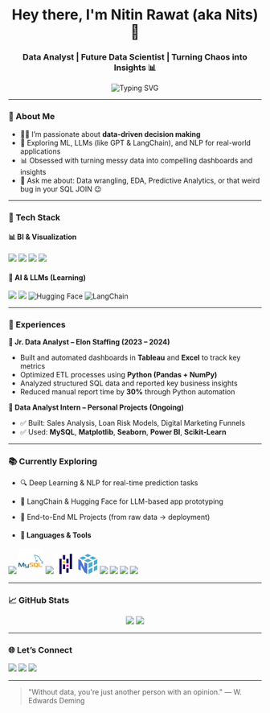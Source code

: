 <h1 align="center">Hey there, I'm Nitin Rawat (aka Nits) 👋</h1>
<h3 align="center">Data Analyst | Future Data Scientist | Turning Chaos into Insights 📊</h3>

<p align="center">
  <img src="https://readme-typing-svg.herokuapp.com?font=Fira+Code&size=20&duration=3000&pause=1000&color=00F7FF&center=true&vCenter=true&multiline=true&width=700&height=80&lines=🔍+Data+Analyst+%7C+📈+Data+Scientist+in+progress;📊+SQL+%7C+📘+Python+%7C+📉+Tableau+%7C+🧠+ML+%26+LLMs;" alt="Typing SVG" />
</p>

---

### 🧠 About Me

- 👨‍💻 I’m passionate about **data-driven decision making**  
- 🎯 Exploring ML, LLMs (like GPT & LangChain), and NLP for real-world applications  
- 📊 Obsessed with turning messy data into compelling dashboards and insights  
- 💬 Ask me about: Data wrangling, EDA, Predictive Analytics, or that weird bug in your SQL JOIN 😉  

---

### 🔧 Tech Stack


#### 📊 BI & Visualization
<p align="left">
  <img src="https://img.icons8.com/color/48/000000/tableau-software.png" width="40"/>
  <img src="https://img.icons8.com/color/48/000000/microsoft-excel-2019--v1.png" width="40"/>
  <img src="https://cdn.jsdelivr.net/gh/devicons/devicon/icons/powerbi/powerbi-original.svg" width="40"/>
  <img src="https://upload.wikimedia.org/wikipedia/commons/8/88/Plotly-logo.png" width="40"/>
</p>

#### 🧠 AI & LLMs (Learning)
<p align="left">
  <img src="https://www.vectorlogo.zone/logos/pytorch/pytorch-icon.svg" width="40"/>
  <img src="https://www.vectorlogo.zone/logos/tensorflow/tensorflow-icon.svg" width="40"/>
  <img src="https://avatars.githubusercontent.com/u/1399141?s=200&v=4" width="40" title="Hugging Face"/>
  <img src="https://avatars.githubusercontent.com/u/116947076?s=200&v=4" width="40" title="LangChain"/>
</p>

---

### 📌 Experiences

**🔹 Jr. Data Analyst – Elon Staffing (2023 – 2024)**  
- Built and automated dashboards in **Tableau** and **Excel** to track key metrics  
- Optimized ETL processes using **Python (Pandas + NumPy)**  
- Analyzed structured SQL data and reported key business insights  
- Reduced manual report time by **30%** through Python automation  

**🔹 Data Analyst Intern – Personal Projects (Ongoing)**  
- ✅ Built: Sales Analysis, Loan Risk Models, Digital Marketing Funnels  
- ✅ Used: **MySQL**, **Matplotlib**, **Seaborn**, **Power BI**, **Scikit-Learn**

---

### 📚 Currently Exploring

- 🔍 Deep Learning & NLP for real-time prediction tasks  
- 🔗 LangChain & Hugging Face for LLM-based app prototyping  
- 🧠 End-to-End ML Projects (from raw data → deployment)

- #### 🧰 Languages & Tools
<p align="left">
  <img src="https://cdn.jsdelivr.net/gh/devicons/devicon/icons/python/python-original.svg" width="40"/> 
  <img src="https://raw.githubusercontent.com/devicons/devicon/master/icons/mysql/mysql-original-wordmark.svg" width="50"/> 
  <img src="https://cdn.jsdelivr.net/gh/devicons/devicon/icons/microsoftsqlserver/microsoftsqlserver-plain.svg" width="40"/> 
  <img src="https://raw.githubusercontent.com/devicons/devicon/master/icons/pandas/pandas-original.svg" width="40"/> 
  <img src="https://raw.githubusercontent.com/devicons/devicon/master/icons/numpy/numpy-original.svg" width="40"/>
  <img src="https://upload.wikimedia.org/wikipedia/commons/thumb/e/e6/Scikit_learn_logo_small.svg/512px-Scikit_learn_logo_small.svg.png" width="40"/>
  <img src="https://seaborn.pydata.org/_images/logo-mark-lightbg.svg" width="40"/>
  <img src="https://cdn.jsdelivr.net/gh/devicons/devicon/icons/jupyter/jupyter-original.svg" width="40"/>
  <img src="https://cdn.jsdelivr.net/gh/devicons/devicon/icons/git/git-original.svg" width="40"/>
</p>

---

### 📈 GitHub Stats

<p align="center">
  <img src="https://github-readme-stats.vercel.app/api?username=nitinrawat05&show_icons=true&theme=dracula&count_private=true" width="400"/>
  <img src="https://github-readme-streak-stats.herokuapp.com?user=nitinrawat05&theme=dracula&hide_border=false" width="400"/>
</p>

---

### 🌐 Let’s Connect

<p align="left">
  <a href="https://www.linkedin.com/in/nitin-rawat-a38536270/" target="_blank"><img src="https://img.icons8.com/color/48/linkedin.png" width="30"/></a>
  <a href="mailto:nitinrawat2502@gmail.com"><img src="https://img.icons8.com/color/48/gmail--v1.png" width="30"/></a>
  <a href="https://github.com/nitinrawat05" target="_blank"><img src="https://img.icons8.com/ios-glyphs/30/github.png" width="30"/></a>
</p>

---

> "Without data, you're just another person with an opinion." — W. Edwards Deming
